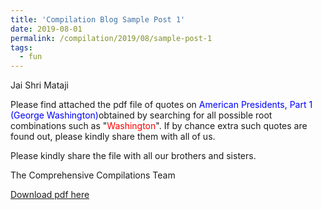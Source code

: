 ```yaml
---
title: 'Compilation Blog Sample Post 1'
date: 2019-08-01
permalink: /compilation/2019/08/sample-post-1
tags:
  - fun
---
```

Jai Shri Mataji

Please find attached the pdf file of quotes on <font color="blue">American Presidents, Part 1 (George Washington)</font>obtained by searching for all possible root combinations such as "<font color="red">Washington</font>". If by chance extra such quotes are found out, please kindly share them with all of us.<br>

Please kindly share the file with all our brothers and sisters.  

The Comprehensive Compilations Team



[Download pdf here](http://seven-teams.github.io/files/American_Presidents_Part_1_George_Washington.pdf)